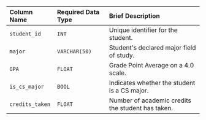 | Column Name     | Required Data Type | Brief Description                                 |
| :-------------- | :----------------- | :------------------------------------------------ |
| `student_id`    | `INT`              | Unique identifier for the student.                |
| `major`         | `VARCHAR(50)`      | Student's declared major field of study.          |
| `GPA`           | `FLOAT`            | Grade Point Average on a 4.0 scale.               |
| `is_cs_major`   | `BOOL`             | Indicates whether the student is a CS major.      |
| `credits_taken` | `FLOAT`            | Number of academic credits the student has taken. |
